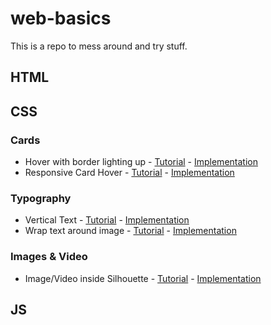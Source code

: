 # web-basics
This is a repo to mess around and try stuff.

## HTML



## CSS

### Cards

- Hover with border lighting up - [Tutorial](https://youtu.be/htGfnF1zN4g) - [Implementation](./Cards/Hyperplexed_Card_Hover/)
- Responsive Card Hover - [Tutorial](https://youtu.be/MnMxRkX7DvU) - [Implementation](./Cards/Responsive_Card/)

### Typography

- Vertical Text - [Tutorial](https://youtu.be/ZHB9a05NUXg) - [Implementation](./Typography/Vertical_Text/)
- Wrap text around image - [Tutorial](https://youtu.be/uf3ayuzA6ME) - [Implementation](./Typography/Wrap_text_around_image/)

### Images & Video

- Image/Video inside Silhouette - [Tutorial](https://youtu.be/l9Me4mro0iQ) - [Implementation](./Image_Video/Inside_Silhouette/)

## JS